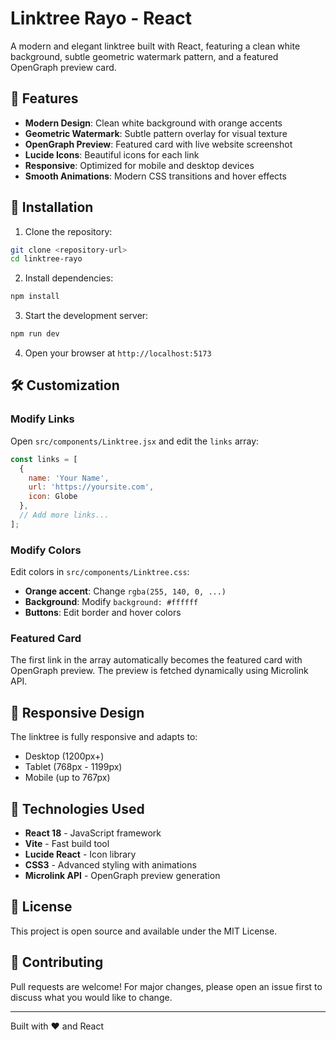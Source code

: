 # Linktree Rayo - React

A modern and elegant linktree built with React, featuring a clean white background, subtle geometric watermark pattern, and a featured OpenGraph preview card.

## 🎨 Features

- **Modern Design**: Clean white background with orange accents
- **Geometric Watermark**: Subtle pattern overlay for visual texture
- **OpenGraph Preview**: Featured card with live website screenshot
- **Lucide Icons**: Beautiful icons for each link
- **Responsive**: Optimized for mobile and desktop devices
- **Smooth Animations**: Modern CSS transitions and hover effects

## 🚀 Installation

1. Clone the repository:
```bash
git clone <repository-url>
cd linktree-rayo
```

2. Install dependencies:
```bash
npm install
```

3. Start the development server:
```bash
npm run dev
```

4. Open your browser at `http://localhost:5173`

## 🛠️ Customization

### Modify Links
Open `src/components/Linktree.jsx` and edit the `links` array:

```javascript
const links = [
  {
    name: 'Your Name',
    url: 'https://yoursite.com',
    icon: Globe
  },
  // Add more links...
];
```

### Modify Colors
Edit colors in `src/components/Linktree.css`:

- **Orange accent**: Change `rgba(255, 140, 0, ...)`
- **Background**: Modify `background: #ffffff`
- **Buttons**: Edit border and hover colors

### Featured Card
The first link in the array automatically becomes the featured card with OpenGraph preview. The preview is fetched dynamically using Microlink API.

## 📱 Responsive Design

The linktree is fully responsive and adapts to:
- Desktop (1200px+)
- Tablet (768px - 1199px)
- Mobile (up to 767px)

## 🎯 Technologies Used

- **React 18** - JavaScript framework
- **Vite** - Fast build tool
- **Lucide React** - Icon library
- **CSS3** - Advanced styling with animations
- **Microlink API** - OpenGraph preview generation

## 📄 License

This project is open source and available under the MIT License.

## 🤝 Contributing

Pull requests are welcome! For major changes, please open an issue first to discuss what you would like to change.

---

Built with ❤️ and React
